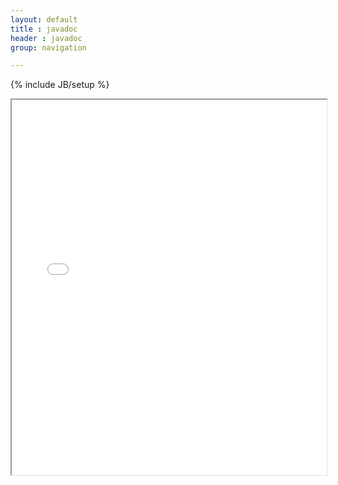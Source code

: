 ```yaml
---
layout: default
title : javadoc
header : javadoc
group: navigation

---
```

{% include JB/setup %}

<iframe src="{{ BASE_PATH }}/javadoc/2.4/" style="width: 100%" height="600px" seamless="true"></iframe>